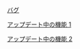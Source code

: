 [バグ](https://github.com/kazumawada/myapp/issues/142)

[アップデート中の機能 1](https://github.com/kazumawada/myapp/issues/143)

[アップデート中の機能 2](https://github.com/kazumawada/myapp/issues/146)
